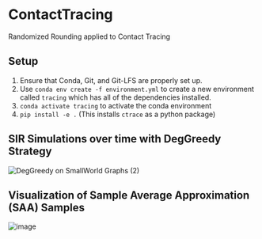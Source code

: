# ContactTracing

Randomized Rounding applied to Contact Tracing

## Setup

1. Ensure that Conda, Git, and Git-LFS are properly set up.
2. Use `conda env create -f environment.yml` to create a new environment called `tracing` which has all of the dependencies installed.
3. `conda activate tracing` to activate the conda environment
4. `pip install -e .` (This installs `ctrace` as a python package)

## SIR Simulations over time with DegGreedy Strategy
![DegGreedy on SmallWorld Graphs (2)](https://user-images.githubusercontent.com/6325738/124048602-b0634a00-d9e4-11eb-8810-9b2ff596596c.png)

## Visualization of Sample Average Approximation (SAA) Samples
![image](https://user-images.githubusercontent.com/6325738/116792039-5ef21980-aa8c-11eb-97a2-06772fff12a7.png)
